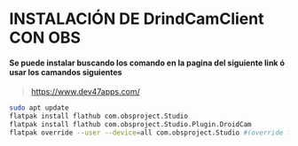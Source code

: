 # INSTALACIÓN DE DrindCamClient CON OBS
#### Se puede instalar buscando los comando en la pagina del siguiente link ó usar los camandos siguientes
> https://www.dev47apps.com/
```bash
sudo apt update
flatpak install flathub com.obsproject.Studio
flatpak install flathub com.obsproject.Studio.Plugin.DroidCam
flatpak override --user --device=all com.obsproject.Studio #(override for v4l2loopback access, see below)
```